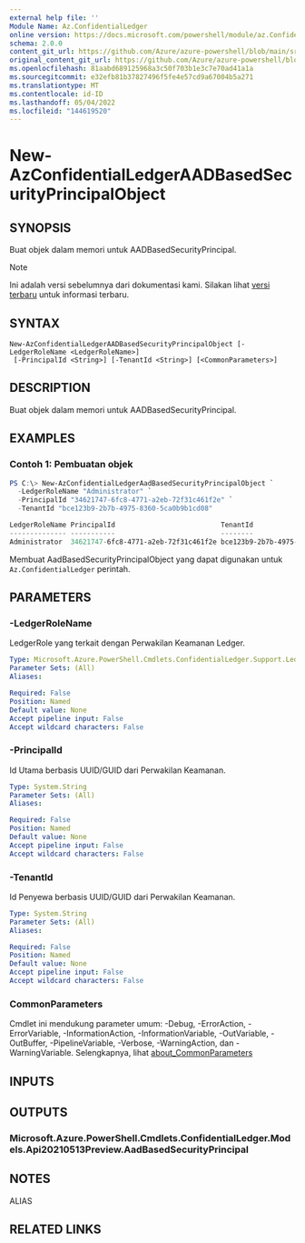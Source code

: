 ```yaml
---
external help file: ''
Module Name: Az.ConfidentialLedger
online version: https://docs.microsoft.com/powershell/module/az.ConfidentialLedger/new-AzConfidentialLedgerAADBasedSecurityPrincipalObject
schema: 2.0.0
content_git_url: https://github.com/Azure/azure-powershell/blob/main/src/ConfidentialLedger/help/New-AzConfidentialLedgerAADBasedSecurityPrincipalObject.md
original_content_git_url: https://github.com/Azure/azure-powershell/blob/main/src/ConfidentialLedger/help/New-AzConfidentialLedgerAADBasedSecurityPrincipalObject.md
ms.openlocfilehash: 81aabd689125968a3c50f703b1e3c7e70ad41a1a
ms.sourcegitcommit: e32efb81b37827496f5fe4e57cd9a67004b5a271
ms.translationtype: MT
ms.contentlocale: id-ID
ms.lasthandoff: 05/04/2022
ms.locfileid: "144619520"
---
```

# New-AzConfidentialLedgerAADBasedSecurityPrincipalObject

## SYNOPSIS
Buat objek dalam memori untuk AADBasedSecurityPrincipal.

> [!NOTE]
>Ini adalah versi sebelumnya dari dokumentasi kami. Silakan lihat [versi terbaru](/powershell/module/az.confidentialledger/new-azconfidentialledgeraadbasedsecurityprincipalobject) untuk informasi terbaru.

## SYNTAX

```
New-AzConfidentialLedgerAADBasedSecurityPrincipalObject [-LedgerRoleName <LedgerRoleName>]
 [-PrincipalId <String>] [-TenantId <String>] [<CommonParameters>]
```

## DESCRIPTION
Buat objek dalam memori untuk AADBasedSecurityPrincipal.

## EXAMPLES

### Contoh 1: Pembuatan objek
```powershell
PS C:\> New-AzConfidentialLedgerAadBasedSecurityPrincipalObject `
  -LedgerRoleName "Administrator" `
  -PrincipalId "34621747-6fc8-4771-a2eb-72f31c461f2e" `
  -TenantId "bce123b9-2b7b-4975-8360-5ca0b9b1cd08"

LedgerRoleName PrincipalId                          TenantId
-------------- -----------                          --------
Administrator  34621747-6fc8-4771-a2eb-72f31c461f2e bce123b9-2b7b-4975-8360-5ca0b9b1cd08
```

Membuat AadBasedSecurityPrincipalObject yang dapat digunakan untuk `Az.ConfidentialLedger` perintah.

## PARAMETERS

### -LedgerRoleName
LedgerRole yang terkait dengan Perwakilan Keamanan Ledger.

```yaml
Type: Microsoft.Azure.PowerShell.Cmdlets.ConfidentialLedger.Support.LedgerRoleName
Parameter Sets: (All)
Aliases:

Required: False
Position: Named
Default value: None
Accept pipeline input: False
Accept wildcard characters: False
```

### -PrincipalId
Id Utama berbasis UUID/GUID dari Perwakilan Keamanan.

```yaml
Type: System.String
Parameter Sets: (All)
Aliases:

Required: False
Position: Named
Default value: None
Accept pipeline input: False
Accept wildcard characters: False
```

### -TenantId
Id Penyewa berbasis UUID/GUID dari Perwakilan Keamanan.

```yaml
Type: System.String
Parameter Sets: (All)
Aliases:

Required: False
Position: Named
Default value: None
Accept pipeline input: False
Accept wildcard characters: False
```

### CommonParameters
Cmdlet ini mendukung parameter umum: -Debug, -ErrorAction, -ErrorVariable, -InformationAction, -InformationVariable, -OutVariable, -OutBuffer, -PipelineVariable, -Verbose, -WarningAction, dan -WarningVariable. Selengkapnya, lihat [about_CommonParameters](http://go.microsoft.com/fwlink/?LinkID=113216)

## INPUTS

## OUTPUTS

### Microsoft.Azure.PowerShell.Cmdlets.ConfidentialLedger.Models.Api20210513Preview.AadBasedSecurityPrincipal

## NOTES

ALIAS

## RELATED LINKS

